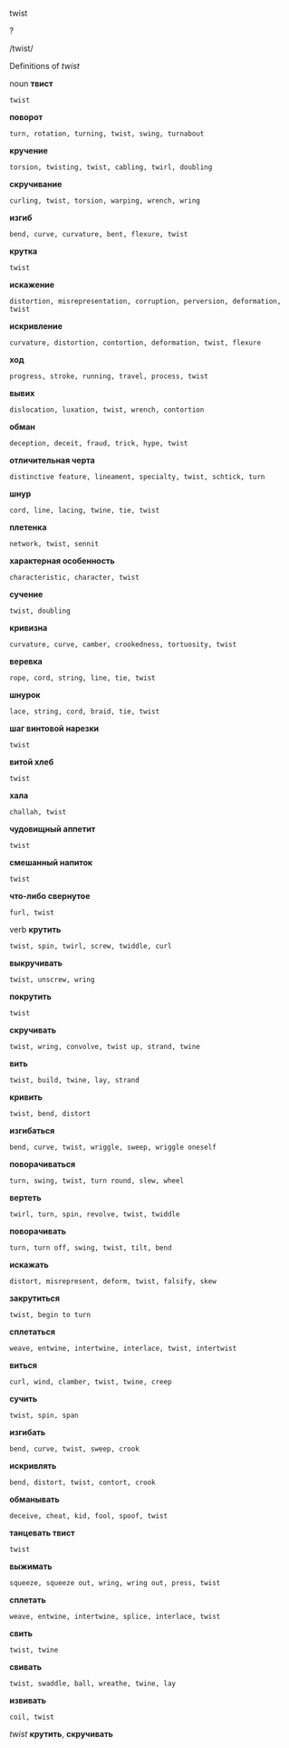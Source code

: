 twist

?

/twist/

Definitions of _twist_

noun
**твист**

    twist
**поворот**

    turn, rotation, turning, twist, swing, turnabout
**кручение**

    torsion, twisting, twist, cabling, twirl, doubling
**скручивание**

    curling, twist, torsion, warping, wrench, wring
**изгиб**

    bend, curve, curvature, bent, flexure, twist
**крутка**

    twist
**искажение**

    distortion, misrepresentation, corruption, perversion, deformation, twist
**искривление**

    curvature, distortion, contortion, deformation, twist, flexure
**ход**

    progress, stroke, running, travel, process, twist
**вывих**

    dislocation, luxation, twist, wrench, contortion
**обман**

    deception, deceit, fraud, trick, hype, twist
**отличительная черта**

    distinctive feature, lineament, specialty, twist, schtick, turn
**шнур**

    cord, line, lacing, twine, tie, twist
**плетенка**

    network, twist, sennit
**характерная особенность**

    characteristic, character, twist
**сучение**

    twist, doubling
**кривизна**

    curvature, curve, camber, crookedness, tortuosity, twist
**веревка**

    rope, cord, string, line, tie, twist
**шнурок**

    lace, string, cord, braid, tie, twist
**шаг винтовой нарезки**

    twist
**витой хлеб**

    twist
**хала**

    challah, twist
**чудовищный аппетит**

    twist
**смешанный напиток**

    twist
**что-либо свернутое**

    furl, twist

verb
**крутить**

    twist, spin, twirl, screw, twiddle, curl
**выкручивать**

    twist, unscrew, wring
**покрутить**

    twist
**скручивать**

    twist, wring, convolve, twist up, strand, twine
**вить**

    twist, build, twine, lay, strand
**кривить**

    twist, bend, distort
**изгибаться**

    bend, curve, twist, wriggle, sweep, wriggle oneself
**поворачиваться**

    turn, swing, twist, turn round, slew, wheel
**вертеть**

    twirl, turn, spin, revolve, twist, twiddle
**поворачивать**

    turn, turn off, swing, twist, tilt, bend
**искажать**

    distort, misrepresent, deform, twist, falsify, skew
**закрутиться**

    twist, begin to turn
**сплетаться**

    weave, entwine, intertwine, interlace, twist, intertwist
**виться**

    curl, wind, clamber, twist, twine, creep
**сучить**

    twist, spin, span
**изгибать**

    bend, curve, twist, sweep, crook
**искривлять**

    bend, distort, twist, contort, crook
**обманывать**

    deceive, cheat, kid, fool, spoof, twist
**танцевать твист**

    twist
**выжимать**

    squeeze, squeeze out, wring, wring out, press, twist
**сплетать**

    weave, entwine, intertwine, splice, interlace, twist
**свить**

    twist, twine
**свивать**

    twist, swaddle, ball, wreathe, twine, lay
**извивать**

    coil, twist

_twist_
**крутить**, **скручивать**